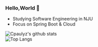 <!--
**stormbroken/stormbroken** is a ✨ _special_ ✨ repository because its `README.md` (this file) appears on your GitHub profile.

Here are some ideas to get you started:

- 🔭 I’m currently working on ...
- 🌱 I’m currently learning ...
- 👯 I’m looking to collaborate on ...
- 🤔 I’m looking for help with ...
- 💬 Ask me about ...
- 📫 How to reach me: ...
- 😄 Pronouns: ...
- ⚡ Fun fact: ...
-->

### Hello,World 👋
- Studying Software Engineering in NJU
- Focus on Spring Boot & Cloud

![Cpaulyz's github stats](https://github-readme-stats.vercel.app/api?username=stormbroken&theme=dark)  
![Top Langs](https://github-readme-stats.vercel.app/api/top-langs/?username=stormbroken&hide=TeX&layout=compact&theme=dark)
